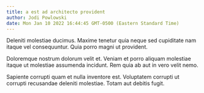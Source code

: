 ```yaml
---
title: a est ad architecto provident
author: Jodi Powlowski
date: Mon Jan 10 2022 16:44:45 GMT-0500 (Eastern Standard Time)
---
```

Deleniti molestiae ducimus. Maxime tenetur quia neque sed cupiditate nam itaque vel consequuntur. Quia porro magni ut provident.

 Doloremque nostrum dolorum velit et. Veniam et porro aliquam molestiae itaque ut molestiae assumenda incidunt. Rem quia ab aut in vero velit nemo.

 Sapiente corrupti quam et nulla inventore est. Voluptatem corrupti ut corrupti recusandae deleniti molestiae. Totam aut debitis fugit.